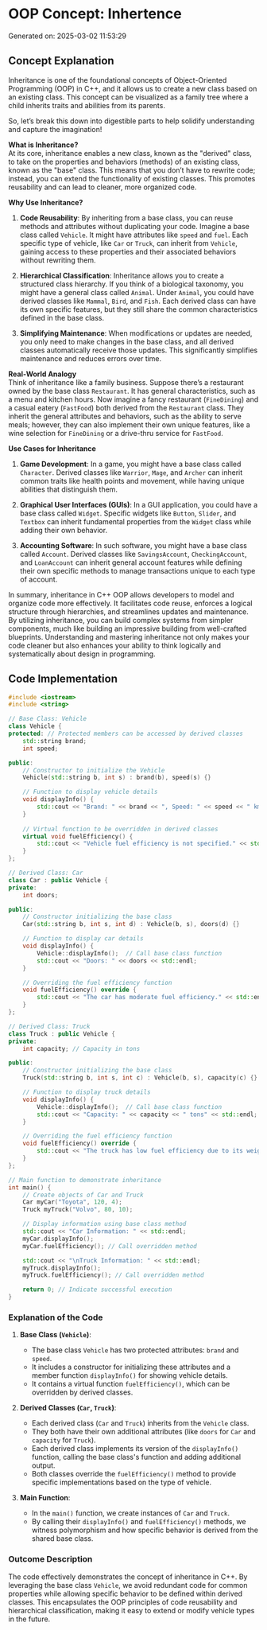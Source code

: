 
# OOP Concept: Inhertence
Generated on: 2025-03-02 11:53:29
        
## Concept Explanation
Inheritance is one of the foundational concepts of Object-Oriented Programming (OOP) in C++, and it allows us to create a new class based on an existing class. This concept can be visualized as a family tree where a child inherits traits and abilities from its parents. 

So, let’s break this down into digestible parts to help solidify understanding and capture the imagination!

**What is Inheritance?**  
At its core, inheritance enables a new class, known as the "derived" class, to take on the properties and behaviors (methods) of an existing class, known as the "base" class. This means that you don’t have to rewrite code; instead, you can extend the functionality of existing classes. This promotes reusability and can lead to cleaner, more organized code.

**Why Use Inheritance?**  
1. **Code Reusability**: By inheriting from a base class, you can reuse methods and attributes without duplicating your code. Imagine a base class called `Vehicle`. It might have attributes like `speed` and `fuel`. Each specific type of vehicle, like `Car` or `Truck`, can inherit from `Vehicle`, gaining access to these properties and their associated behaviors without rewriting them.

2. **Hierarchical Classification**: Inheritance allows you to create a structured class hierarchy. If you think of a biological taxonomy, you might have a general class called `Animal`. Under `Animal`, you could have derived classes like `Mammal`, `Bird`, and `Fish`. Each derived class can have its own specific features, but they still share the common characteristics defined in the base class.

3. **Simplifying Maintenance**: When modifications or updates are needed, you only need to make changes in the base class, and all derived classes automatically receive those updates. This significantly simplifies maintenance and reduces errors over time.

**Real-World Analogy**  
Think of inheritance like a family business. Suppose there’s a restaurant owned by the base class `Restaurant`. It has general characteristics, such as a menu and kitchen hours. Now imagine a fancy restaurant (`FineDining`) and a casual eatery (`FastFood`) both derived from the `Restaurant` class. They inherit the general attributes and behaviors, such as the ability to serve meals; however, they can also implement their own unique features, like a wine selection for `FineDining` or a drive-thru service for `FastFood`.

**Use Cases for Inheritance**
1. **Game Development**: In a game, you might have a base class called `Character`. Derived classes like `Warrior`, `Mage`, and `Archer` can inherit common traits like health points and movement, while having unique abilities that distinguish them.

2. **Graphical User Interfaces (GUIs)**: In a GUI application, you could have a base class called `Widget`. Specific widgets like `Button`, `Slider`, and `Textbox` can inherit fundamental properties from the `Widget` class while adding their own behavior.

3. **Accounting Software**: In such software, you might have a base class called `Account`. Derived classes like `SavingsAccount`, `CheckingAccount`, and `LoanAccount` can inherit general account features while defining their own specific methods to manage transactions unique to each type of account.

In summary, inheritance in C++ OOP allows developers to model and organize code more effectively. It facilitates code reuse, enforces a logical structure through hierarchies, and streamlines updates and maintenance. By utilizing inheritance, you can build complex systems from simpler components, much like building an impressive building from well-crafted blueprints. Understanding and mastering inheritance not only makes your code cleaner but also enhances your ability to think logically and systematically about design in programming.
        
## Code Implementation
```cpp
#include <iostream>
#include <string>

// Base Class: Vehicle
class Vehicle {
protected: // Protected members can be accessed by derived classes
    std::string brand;
    int speed;

public:
    // Constructor to initialize the Vehicle
    Vehicle(std::string b, int s) : brand(b), speed(s) {}

    // Function to display vehicle details
    void displayInfo() {
        std::cout << "Brand: " << brand << ", Speed: " << speed << " km/h" << std::endl;
    }
    
    // Virtual function to be overridden in derived classes
    virtual void fuelEfficiency() {
        std::cout << "Vehicle fuel efficiency is not specified." << std::endl;
    }
};

// Derived Class: Car
class Car : public Vehicle {
private: 
    int doors;

public:
    // Constructor initializing the base class
    Car(std::string b, int s, int d) : Vehicle(b, s), doors(d) {}

    // Function to display car details
    void displayInfo() {
        Vehicle::displayInfo();  // Call base class function
        std::cout << "Doors: " << doors << std::endl;
    }

    // Overriding the fuel efficiency function
    void fuelEfficiency() override {
        std::cout << "The car has moderate fuel efficiency." << std::endl;
    }
};

// Derived Class: Truck
class Truck : public Vehicle {
private: 
    int capacity; // Capacity in tons

public:
    // Constructor initializing the base class
    Truck(std::string b, int s, int c) : Vehicle(b, s), capacity(c) {}

    // Function to display truck details
    void displayInfo() {
        Vehicle::displayInfo();  // Call base class function
        std::cout << "Capacity: " << capacity << " tons" << std::endl;
    }

    // Overriding the fuel efficiency function
    void fuelEfficiency() override {
        std::cout << "The truck has low fuel efficiency due to its weight." << std::endl;
    }
};

// Main function to demonstrate inheritance
int main() {
    // Create objects of Car and Truck
    Car myCar("Toyota", 120, 4);
    Truck myTruck("Volvo", 80, 10);

    // Display information using base class method
    std::cout << "Car Information: " << std::endl;
    myCar.displayInfo();
    myCar.fuelEfficiency(); // Call overridden method

    std::cout << "\nTruck Information: " << std::endl;
    myTruck.displayInfo();
    myTruck.fuelEfficiency(); // Call overridden method

    return 0; // Indicate successful execution
}
```

### Explanation of the Code

1. **Base Class (`Vehicle`)**: 
   - The base class `Vehicle` has two protected attributes: `brand` and `speed`.
   - It includes a constructor for initializing these attributes and a member function `displayInfo()` for showing vehicle details.
   - It contains a virtual function `fuelEfficiency()`, which can be overridden by derived classes.

2. **Derived Classes (`Car`, `Truck`)**: 
   - Each derived class (`Car` and `Truck`) inherits from the `Vehicle` class.
   - They both have their own additional attributes (like `doors` for `Car` and `capacity` for `Truck`).
   - Each derived class implements its version of the `displayInfo()` function, calling the base class's function and adding additional output.
   - Both classes override the `fuelEfficiency()` method to provide specific implementations based on the type of vehicle.

3. **Main Function**: 
   - In the `main()` function, we create instances of `Car` and `Truck`.
   - By calling their `displayInfo()` and `fuelEfficiency()` methods, we witness polymorphism and how specific behavior is derived from the shared base class.

### Outcome Description

The code effectively demonstrates the concept of inheritance in C++. By leveraging the base class `Vehicle`, we avoid redundant code for common properties while allowing specific behavior to be defined within derived classes. This encapsulates the OOP principles of code reusability and hierarchical classification, making it easy to extend or modify vehicle types in the future.